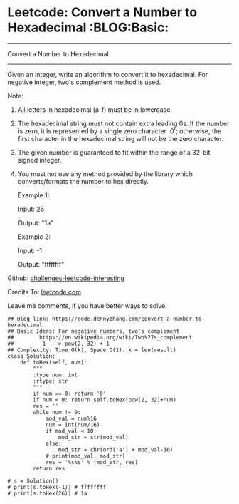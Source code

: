 # Leetcode: Convert a Number to Hexadecimal     :BLOG:Basic:


---

Convert a Number to Hexadecimal  

---

Given an integer, write an algorithm to convert it to hexadecimal. For negative integer, two's complement method is used.  

Note:  

1.  All letters in hexadecimal (a-f) must be in lowercase.
2.  The hexadecimal string must not contain extra leading 0s. If the number is zero, it is represented by a single zero character '0'; otherwise, the first character in the hexadecimal string will not be the zero character.
3.  The given number is guaranteed to fit within the range of a 32-bit signed integer.
4.  You must not use any method provided by the library which converts/formats the number to hex directly.

    Example 1:
    
    Input:
    26
    
    Output:
    "1a"

    Example 2:
    
    Input:
    -1
    
    Output:
    "ffffffff"

Github: [challenges-leetcode-interesting](https://github.com/DennyZhang/challenges-leetcode-interesting/tree/master/convert-a-number-to-hexadecimal)  

Credits To: [leetcode.com](https://leetcode.com/problems/convert-a-number-to-hexadecimal/description/)  

Leave me comments, if you have better ways to solve.  

    ## Blog link: https://code.dennyzhang.com/convert-a-number-to-hexadecimal
    ## Basic Ideas: For negative numbers, two's complement
    ##        https://en.wikipedia.org/wiki/Two%27s_complement
    ##        -1 ---> pow(2, 32) + 1
    ## Complexity: Time O(k), Space O(1). k = len(result)
    class Solution:
        def toHex(self, num):
            """
            :type num: int
            :rtype: str
            """
            if num == 0: return '0'
            if num < 0: return self.toHex(pow(2, 32)+num)
            res = ''
            while num != 0:
                mod_val = num%16
                num = int(num/16)
                if mod_val < 10:
                    mod_str = str(mod_val)
                else:
                    mod_str = chr(ord('a') + mod_val-10)
                # print(mod_val, mod_str)
                res = '%s%s' % (mod_str, res)
            return res
    
    # s = Solution()
    # print(s.toHex(-1)) # ffffffff
    # print(s.toHex(26)) # 1a